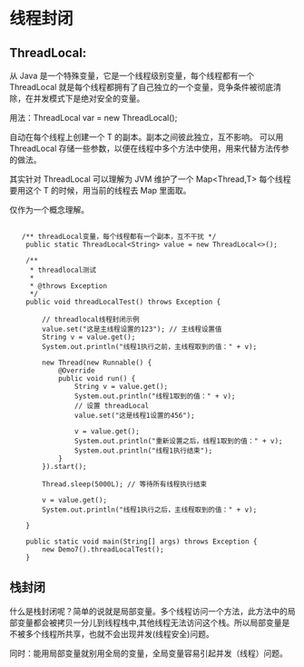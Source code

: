 # 线程封闭

## ThreadLocal:

从 Java 是一个特殊变量，它是一个线程级别变量，每个线程都有一个 ThreadLocal 就是每个线程都拥有了自己独立的一个变量，竞争条件被彻底清除，在并发模式下是绝对安全的变量。

用法：ThreadLocal<T> var = new ThreadLocal<T>(); 

自动在每个线程上创建一个 T 的副本。副本之间彼此独立，互不影响。
可以用  ThreadLocal 存储一些参数，以便在线程中多个方法中使用，用来代替方法传参的做法。

其实针对 ThreadLocal 可以理解为 JVM 维护了一个 Map<Thread,T> 每个线程要用这个 T 的时候，用当前的线程去 Map 里面取。

仅作为一个概念理解。

```

   /** threadLocal变量，每个线程都有一个副本，互不干扰 */
	public static ThreadLocal<String> value = new ThreadLocal<>();

	/**
	 * threadlocal测试
	 * 
	 * @throws Exception
	 */
	public void threadLocalTest() throws Exception {

		// threadlocal线程封闭示例
		value.set("这是主线程设置的123"); // 主线程设置值
		String v = value.get();
		System.out.println("线程1执行之前，主线程取到的值：" + v);

		new Thread(new Runnable() {
			@Override
			public void run() {
				String v = value.get();
				System.out.println("线程1取到的值：" + v);
				// 设置 threadLocal
				value.set("这是线程1设置的456");

				v = value.get();
				System.out.println("重新设置之后，线程1取到的值：" + v);
				System.out.println("线程1执行结束");
			}
		}).start();

		Thread.sleep(5000L); // 等待所有线程执行结束

		v = value.get();
		System.out.println("线程1执行之后，主线程取到的值：" + v);

	}

	public static void main(String[] args) throws Exception {
		new Demo7().threadLocalTest();
	}

```
## 栈封闭

什么是栈封闭呢？简单的说就是局部变量。多个线程访问一个方法，此方法中的局部变量都会被拷贝一分儿到线程栈中,其他线程无法访问这个栈。所以局部变量是不被多个线程所共享，也就不会出现并发(线程安全)问题。

同时：能用局部变量就别用全局的变量，全局变量容易引起并发（线程）问题。



